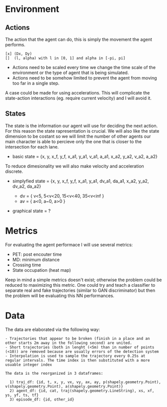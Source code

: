 # Environment
## Actions
  The action that the agent can do, this is simply the movement the agent performs.
  
    [x] (Dx, Dy)
    []  (l, alpha) with l in [0, 1] and alpha in [-pi, pi]
  
  - Actions need to be scaled every time we change the time scale of the environment or the type of agent that is being simulated.
  - Actions need to be somehow limited to prevent the agent from moving too far in a single step.

  A case could be made for using accelerations. This will complicate the state-action interactions (eg. require current velocity) and I will avoid it.
  
## States
  The state is the information our agent will use for deciding the next action. For this reason the state rapresentation is crucial. We will also like the state dimension to be costant so we will limit the number of other agents our main character is able to percieve only the one that is closer to the intersection for each lane.
  
  - basic state = {x, y, x_f, y_f, x_a1, y_a1, v_a1, a_a1, x_a2, y_a2, v_a2, a_a2}
  
  To reduce dimesionality we will also make velocity and acceleration discrete. 
  - simplyfied state = {x, y, x_f, y_f, x_a1, y_a1, dv_a1, da_a1, x_a2, y_a2, dv_a2, da_a2}
    - dv = { v<5, 5<v<20, 15<v<40, 35<v<inf }
    - av = { a<0, a~0, a>0 }

  - graphical state = ?

# Metrics

  For evaluating the agent performace I will use several metrics:
  
  - PET: post encouter time
  - MD: minimum distance
  - Crossing time
  - State occupation (heat map)

  Keep in mind a simple metrics doesn't exist; otherwise the problem could be reduced to maximizing this metric. One could try and teach a classifier to separate real and fake trajectories (similar to GAN discriminator) but then the problem will be evaluating this NN performances.
  
# Data

  The data are elaborated via the following way:
  
    - Trajectories that appear to be broken (finish in a place and an other starts 2m away in the following second) are united.
    - Short trajectories (both in lenght (<5m) than in number of points (<10)) are removed because are usually errors of the detection system
    - Interpolation is used to sample the trajectory every 0.25s at regular intervals. The time index is then substituted with a more usuable integer index
    
    The data is the reorganized in 3 dataframes:
    
      1) traj_df: {id, t, x, y, vx, vy, ax, ay, p(shapely.geometry.Point), v(shapely.geometry.Point), a(shapely.geometry.Point)}
      2) agent_df: {id, cat, traj(shapely.geometry.LineString), xs, xf, ys, yf, ts, tf}
      3) episode_df: {id, other_id}

  
